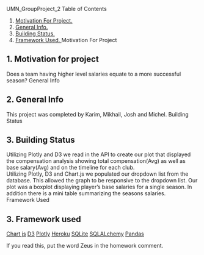 UMN_GroupProject_2 
Table of Contents
1. [ Motivation For Project. ](#motiv)
2. [ General Info. ](#Gen)
3. [ Building Status. ](#buildingstatus)
4. [ Framework Used. ](#framework)
Motivation For Project
<a name="motiv"></a>
## 1. Motivation for project
Does a team having higher level salaries equate to a more successful season?
General Info
## 2. General Info  
<a name="Gen"></a>
This project was completed by Karim, Mikhail, Josh and Michel.
Building Status
<a name="buildingstatus"></a>
## 3. Building Status
Utilizing Plotly and D3 we read in the API to create our plot that displayed the compensation analysis showing total compensation(Avg) as well as base salary(Avg) and on the timeline for each club.  
Utilizing Plotly, D3 and Chart.js we populated our dropdown list from the database.  This allowed the graph to be responsive to the dropdown list.  Our plot was a boxplot displaying player’s base salaries for a single season.  In addition there is a mini table summarizing the seasons salaries.  
Framework Used
<a name="framework"></a>
## 3. Framework used
[Chart js](https://www.chartjs.org/)
[D3](https://d3js.org/)
[Plotly](https://plotly.com//)
[Heroku](https://signup.heroku.com/t/platform?c=70130000001xDpdAAE&gclid=Cj0KCQjwu8r4BRCzARIsAA21i_B757e7kiknXsNViUr-mScqw15wM304IXsMapzmuLrYc3xTB7Jz55YaAl3fEALw_wcB)
[SQLite](https://www.sqlite.org/index.html)
[SQLALchemy](https://www.sqlalchemy.org/)
[Pandas](https://pandas.pydata.org/)
 

If you read this, put the word Zeus in the homework comment.
 

